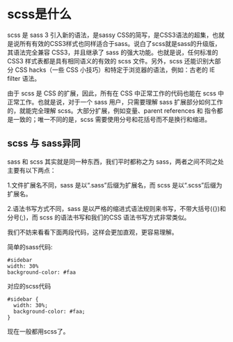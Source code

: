 # scss是什么
scss 是 sass 3 引入新的语法，是sassy CSS的简写，是CSS3语法的超集，也就是说所有有效的CSS3样式也同样适合于sass。说白了scss就是sass的升级版，其语法完全兼容 CSS3，并且继承了 sass 的强大功能。也就是说，任何标准的 CSS3 样式表都是具有相同语义的有效的 scss 文件。另外，scss 还能识别大部分 CSS hacks（一些 CSS 小技巧）和特定于浏览器的语法，例如：古老的 IE filter 语法。

由于 scss 是 CSS 的扩展，因此，所有在 CSS 中正常工作的代码也能在 scss 中正常工作。也就是说，对于一个 sass 用户，只需要理解 sass 扩展部分如何工作的，就能完全理解 scss。大部分扩展，例如变量、parent references 和 指令都是一致的；唯一不同的是，scss 需要使用分号和花括号而不是换行和缩进。

## scss 与 sass异同
sass 和 scss 其实就是同一种东西，我们平时都称之为 sass，两者之间不同之处主要有以下两点：

1.文件扩展名不同，sass 是以“.sass”后缀为扩展名，而 scss 是以“.scss”后缀为扩展名。

2.语法书写方式不同，sass 是以严格的缩进式语法规则来书写，不带大括号({})和分号(;)，而 scss 的语法书写和我们的CSS 语法书写方式非常类似。

我们不妨来看看下面两段代码，这样会更加直观，更容易理解。

简单的sass代码:
```
#sidebar
width: 30%
background-color: #faa
```

对应的scss代码
```
#sidebar {
  width: 30%;
  background-color: #faa;
}
```
现在一般都用scss了。